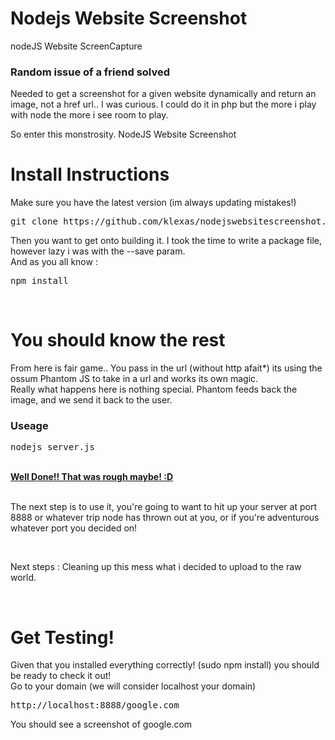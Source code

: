 Nodejs Website Screenshot
=======================

nodeJS Website ScreenCapture

<h3>Random issue of a friend solved</h3>

<p>Needed to get a screenshot for a given website dynamically and return an image, not a href url.. I was curious. I could do it in php but the more i play with node the more i see room to play. 
</p>
</p>
So enter this monstrosity. NodeJS Website Screenshot
<br>

<h1>Install Instructions</h1>
Make sure you have the latest version (im always updating mistakes!)
<pre>
git clone https://github.com/klexas/nodejswebsitescreenshot.git
</pre>

<p>
Then you want to get onto building it. I took the time to write a package file, however lazy i was with the --save param. 
<br>
And as you all know : 
<pre>
npm install
</pre>

<p>
<br>
<h1>You should know the rest</h1>
<p>
From here is fair game.. You pass in the url (without http afait*) its using the ossum Phantom JS to take in a url and works its own magic. 
<br>Really what happens here is nothing special. Phantom feeds back the image, and we send it back to the user. 
<br>
<h3>Useage</h3>
<pre>
nodejs server.js
</pre>

<br><u><b>Well Done!! That was rough maybe! :D </u></b>

<br>The next step is to use it, you're going to want to hit up your server at port 8888 or whatever trip node has thrown out at you, or if you're adventurous whatever port you decided on! <br>

<br><p>
Next steps : </b> Cleaning up this mess what i decided to upload to the raw world. 

<br>
<h1>Get Testing! </h1>
<p>Given that you installed everything correctly! (sudo npm install) you should be ready to check it out! 

<br>
Go to your domain (we will consider localhost your domain)
<pre>http://localhost:8888/google.com</pre>

You should see a screenshot of google.com 

<br>
